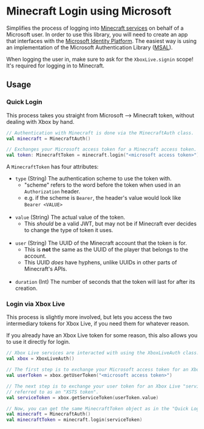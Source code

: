 # Minecraft Login using Microsoft

Simplifies the process of logging into [Minecraft services](https://wiki.vg/Mojang_API) on behalf of
a Microsoft user. In order to use this library, you will need to create an app that interfaces with
the [Microsoft Identity Platform][ms-openid]. The easiest way is using an implementation of the
Microsoft Authentication Library ([MSAL][msal-overview]).

When logging the user in, make sure to ask for the `XboxLive.signin` scope! It's required for
logging in to Minecraft.

## Usage

### Quick Login

This process takes you straight from Microsoft --> Minecraft token, without dealing with Xbox by
hand.

```kotlin
// Authentication with Minecraft is done via the MinecraftAuth class.
val minecraft = MinecraftAuth()

// Exchanges your Microsoft access token for a Minecraft access token.
val token: MinecraftToken = minecraft.login("<microsoft access token>")
```

A `MinecraftToken` has four attributes:

- `type` (String) The authentication scheme to use the token with.
    - "scheme" refers to the word before the token when used in an `Authorization` header.
    - e.g. if the scheme is `Bearer`, the header's value would look like `Bearer <VALUE>`<br><br>
- `value` (String) The actual value of the token.
    - This *should* be a valid JWT, but may not be if Minecraft ever decides to change the type of
      token it uses.<br><br>
- `user` (String) The UUID of the Minecraft account that the token is for.
    - This is **not** the same as the UUID of the player that belongs to the account.
    - This UUID *does* have hyphens, unlike UUIDs in other parts of Minecraft's APIs.<br><br>
- `duration` (Int) The number of seconds that the token will last for after its creation.

### Login via Xbox Live

This process is slightly more involved, but lets you access the two intermediary tokens for Xbox
Live, if you need them for whatever reason.

If you already have an Xbox Live token for some reason, this also allows you to use it directly for
login.

```kotlin
// Xbox Live services are interacted with using the XboxLiveAuth class.
val xbox = XboxLiveAuth()

// The first step is to exchange your Microsoft access token for an Xbox Live "user" token.
val userToken = xbox.getUserToken("<microsoft access token>")

// The next step is to exchange your user token for an Xbox Live "service" token. This can also be
// referred to as an "XSTS token".
val serviceToken = xbox.getServiceToken(userToken.value)

// Now, you can get the same MinecraftToken object as in the "Quick Login".
val minecraft = MinecraftAuth()
val minecraftToken = minecraft.login(serviceToken)
```

[ms-openid]: https://docs.microsoft.com/en-us/azure/active-directory/develop/v2-protocols-oidc

[msal-overview]: https://docs.microsoft.com/en-us/azure/active-directory/develop/msal-overview